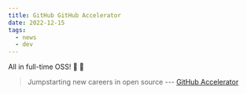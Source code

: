 ```yaml
---
title: GitHub GitHub Accelerator
date: 2022-12-15
tags:
  - news
  - dev
---
```


All in full-time OSS! 🤩 🥳

> Jumpstarting new careers in open source ---
> [GitHub Accelerator](https://accelerator.github.com)
